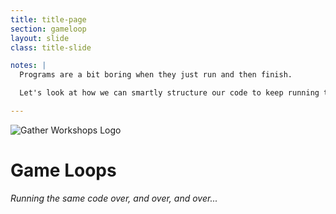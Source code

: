 ```yaml
---
title: title-page
section: gameloop
layout: slide
class: title-slide

notes: |
  Programs are a bit boring when they just run and then finish.

  Let's look at how we can smartly structure our code to keep running the same core task from a reusable piece of code.

---
```


![Gather Workshops Logo](/Building-with-Python/slideshow/images/gw_logo_header.png)

# Game Loops

_Running the same code over, and over, and over..._

